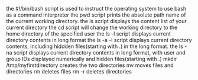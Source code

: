 the #!/bin/bash script is used to instruct the operating system to use bash as a command interpreter
the pwd script prints the absolute path name of the current working directory.
the ls script displays the content list of your current directory
the cd script will change the working directory to the home directory of the specified user
the ls -l script displays current directory contents in long format
the ls -a -l script displays current directory contents, including hiddden files(starting with .) in the long format.
the ls -na script  displays current directory contents in long format, with user and group IDs displayed numerically and hidden files(starting with .) 
mkdir /tmp/myfirstdirectory creates the two directories
mv moves files and directories
rm deletes files
rm -r deletes directories
